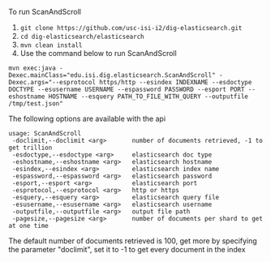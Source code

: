 To run ScanAndScroll 

1. ```git clone https://github.com/usc-isi-i2/dig-elasticsearch.git```
2. ```cd dig-elasticsearch/elasticsearch```
3. ```mvn clean install```
4. Use the command below to run ScanAndScroll
```
mvn exec:java -Dexec.mainClass="edu.isi.dig.elasticsearch.ScanAndScroll" -Dexec.args="--esprotocol https/http --esindex INDEXNAME --esdoctype DOCTYPE --esusername USERNAME --espassword PASSWORD --esport PORT --eshostname HOSTNAME --esquery PATH_TO_FILE_WITH_QUERY --outputfile /tmp/test.json"
```
The following options are available with the api
```
usage: ScanAndScroll
 -doclimit,--doclimit <arg>       number of documents retrieved, -1 to get trillion
 -esdoctype,--esdoctype <arg>     elasticsearch doc type
 -eshostname,--eshostname <arg>   elasticsearch hostname
 -esindex,--esindex <arg>         elasticsearch index name
 -espassword,--espassword <arg>   elasticsearch password
 -esport,--esport <arg>           elasticsearch port
 -esprotocol,--esprotocol <arg>   http or https
 -esquery,--esquery <arg>         elasticsearch query file
 -esusername,--esusername <arg>   elasticsearch username
 -outputfile,--outputfile <arg>   output file path
 -pagesize,--pagesize <arg>       number of documents per shard to get at one time
```
The default number of documents retrieved is 100, get more by specifying the parameter "doclimit", set it to -1 to get every document in the index
